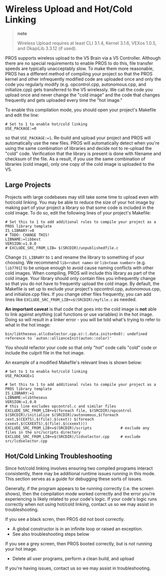 # Wireless Upload and Hot/Cold Linking

> **note**
>
> Wireless Upload requires at least CLI 3.1.4, Kernel 3.1.6, VEXos
> 1.0.5, and OkapiLib 3.3.12 (if used).

PROS supports wireless upload to the V5 Brain via a V5 Controller.
Although there are no special requirements to enable PROS to do this,
file transfer speeds are typically unacceptably slow. To make them more
reasonable, PROS has a different method of compiling your project so
that the PROS kernel and other infrequently modified code are uploaded
once and only the code you regularly modify (e.g. opcontrol.cpp,
autonomous.cpp, and initialize.cpp) gets transferred to the V5
wirelessly. We call the code you upload once and never change the "cold
image" and the code that changes frequently and gets uploaded every time
the "hot image."

To enable this compilation mode, you should open your project's Makefile
and edit the line:

```{.sourceCode .Makefile}
# Set to 1 to enable hot/cold linking
USE_PACKAGE:=0
```

so that `USE_PACKAGE:=1`. Re-build and upload your project and PROS will
automatically use the new files. PROS will automatically detect when
you're using the same combination of libraries and decide not to
re-upload the "cold" code. Verification that the library is present is
done with filename and checksum of the file. As a result, if you use the
same combination of libraries (cold image), only one copy of the cold
image is uploaded to the V5.

## Large Projects

Projects with large codebases may still take some time to upload even
with hot/cold linking. You may be able to reduce the size of your hot
image by making part of your project a library so that some code is
included in the cold image. To do so, edit the following lines of your
project's Makefile:

```{.sourceCode .Makefile}
# Set this to 1 to add additional rules to compile your project as a PROS library template
IS_LIBRARY:=0
# TODO: CHANGE THIS!
LIBNAME:=libbest
VERSION:=1.0.0
# EXCLUDE_SRC_FROM_LIB= $(SRCDIR)/unpublishedfile.c
```

Change `IS_LIBRARY` to `1` and rename the library to something of your
choosing. We recommend `lib<robot name>` or `lib<team number>` (e.g.
`lib7701`) to be unique enough to avoid cause naming conflicts with
other cold images. When compiling, PROS will include this library as
part of the cold image. Your library should only contain files you
infrequently change so that you do not have to frequently upload the
cold image. By default, the Makefile is set up to exclude your project's
opcontrol.cpp, autonomous.cpp, and initialize.cpp files. If you change
other files frequently, you can add lines like
`EXCLUDE_SRC_FROM_LIB+=$(SRCDIR)/myfile.c` as needed.

**An important caveat** is that code that goes into the cold image is
**not** able to link against anything (call functions or use variables)
in the hot image. Doing so will result in a linker error - you will be
told what's trying to refer to what in the hot image:

    bin/libtheseus.a(lcdselector.cpp.o):(.data.inits+0x0): undefined reference to `auton::allianceInit(auton::color)'

You should refactor your code so that only "hot" code calls "cold" code
or include the culprit file in the hot image.

An example of a modified Makefile's relevant lines is shown below:

```{.sourceCode .Makefile}
# Set to 1 to enable hot/cold linking
USE_PACKAGE=1

# Set this to 1 to add additional rules to compile your project as a PROS library template
IS_LIBRARY:=1
LIBNAME:=libtheseus
VERSION:=1.0.0
# this line excludes opcontrol.c and similar files
EXCLUDE_SRC_FROM_LIB+=$(foreach file, $(SRCDIR)/opcontrol $(SRCDIR)/initialize $(SRCDIR)/autonomous,$(foreach cext,$(CEXTS),$(file).$(cext)) $(foreach cxxext,$(CXXEXTS),$(file).$(cxxext)))
EXCLUDE_SRC_FROM_LIB+=$(SRCDIR)/scripts             # exclude any files in the src/scripts directory
EXCLUDE_SRC_FROM_LIB+=$(SRCDIR)/lcdselector.cpp     # exclude src/lcdselector.cpp
```

## Hot/Cold Linking Troubleshooting

Since hot/cold linking involves ensuring two compiled programs interact
consistently, there may be additional runtime issues running in this
mode. This section serves as a guide for debugging these sorts of
issues.

Generally, if the program appears to be running correctly (i.e. the
screen shows), then the compilation mode worked correctly and the error
you're experiencing is likely related to your code's logic. If your
code's logic runs correctly when not using hot/cold linking, contact us
so we may assist in troubleshooting.

If you see a black scren, then PROS did not boot correctly.

- A global constructor is in an infinite loop or raised an exception.
- See also troubleshooting steps below

If you see a grey screen, then PROS booted correctly, but is not running
your hot image.

- Delete all user programs, perform a clean build, and upload

If you're having issues, contact us so we may assist in troubleshooting.
